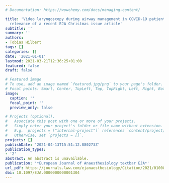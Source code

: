 ```yaml
---
# Documentation: https://wowchemy.com/docs/managing-content/

title: 'Video laryngoscopy during airway management in COVID-19 patients: practical
  relevance of a recent EJA Christmas issue article'
subtitle: ''
summary: ''
authors:
- Tobias Hilbert
tags: []
categories: []
date: '2021-01-01'
lastmod: 2021-03-21T12:36:25+01:00
featured: false
draft: false

# Featured image
# To use, add an image named `featured.jpg/png` to your page's folder.
# Focal points: Smart, Center, TopLeft, Top, TopRight, Left, Right, BottomLeft, Bottom, BottomRight.
image:
  caption: ''
  focal_point: ''
  preview_only: false

# Projects (optional).
#   Associate this post with one or more of your projects.
#   Simply enter your project's folder or file name without extension.
#   E.g. `projects = ["internal-project"]` references `content/project/deep-learning/index.md`.
#   Otherwise, set `projects = []`.
projects: []
publishDate: '2021-04-13T15:51:12.880273Z'
publication_types:
- '2'
abstract: An abstract is unavailable.
publication: '*European Journal of Anaesthesiology textbar EJA*'
url_pdf: https://journals.lww.com/ejanaesthesiology/Citation/2021/01000/Video_laryngoscopy_during_airway_management_in.25.aspx
doi: 10.1097/EJA.0000000000001304
---
```

